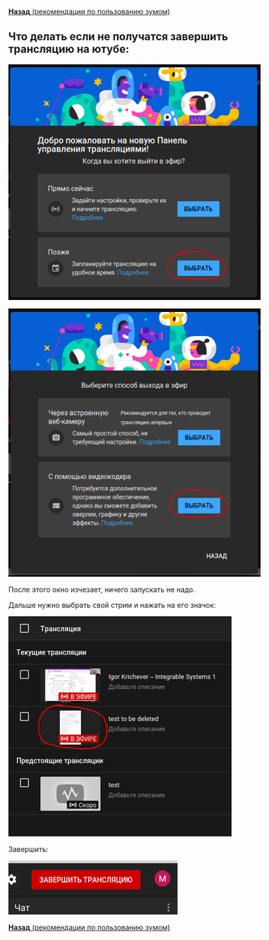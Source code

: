 [**Назад** (рекомендации по пользованию зумом)](../zoom_tips.md#трансляции-на-ютуб)
## Что делать если не получатся завершить трансляцию на ютубе:

![](./fig1.png)

![](./fig2.png)

После этого окно изчезает, ничего запускать не надо.

Дальше нужно выбрать свой стрим и нажать на его значок:

![](./fig3.png)

Завершить:

![](./fig4.png)


[**Назад** (рекомендации по пользованию зумом)](../zoom_tips.md#трансляции-на-ютуб)
